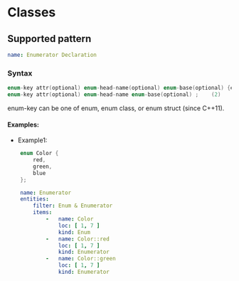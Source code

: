 # Classes

## Supported pattern
```yaml
name: Enumerator Declaration
```
### Syntax
``` cpp
enum-key attr(optional) enum-head-name(optional) enum-base(optional) {enumerator-list(optional)	(1)	
enum-key attr(optional) enum-head-name enum-base(optional) ;	(2)	
```
enum-key can be one of enum, enum class, or enum struct (since C++11).



#### Examples: 

- Example1: 

```cpp
    enum Color { 
        red, 
        green, 
        blue 
    };
```

```yaml
    name: Enumerator
    entities:
        filter: Enum & Enumerator
        items:
            -   name: Color
                loc: [ 1, 7 ]
                kind: Enum
            -   name: Color::red
                loc: [ 1, 7 ]
                kind: Enumerator
            -   name: Color::green
                loc: [ 1, 7 ]
                kind: Enumerator
```